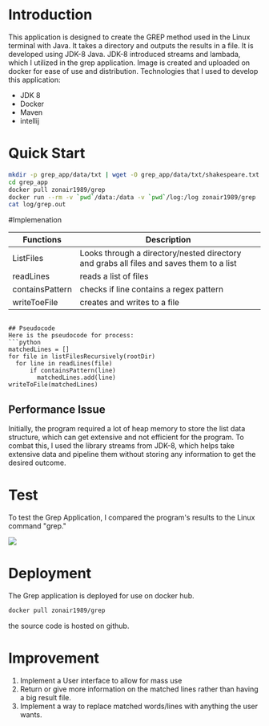 
# Introduction
This application is designed to create the GREP method used in the Linux terminal with Java. It takes a directory and outputs the results in a file.
It is developed using JDK-8 Java. JDK-8 introduced streams and lambada, which I utilized in the grep application. Image is created and uploaded on docker for ease of use and distribution.
Technologies that I used to develop this application:

- JDK 8 
- Docker
- Maven
- intellij


# Quick Start
````bash
mkdir -p grep_app/data/txt | wget -O grep_app/data/txt/shakespeare.txt https://gist.githubusercontent.com/jarviscanada/c5408fc8f8ad0aa9606f76c8d4fde269/raw/c04d4f5d5adea39fff35ba3b9ec889d667292a0e/shakespeare.txt
cd grep_app
docker pull zonair1989/grep
docker run --rm -v `pwd`/data:/data -v `pwd`/log:/log zonair1989/grep .*Romeo.*Juliet.* /data /log/grep.out
cat log/grep.out


````

#Implemenation


| Functions | Description                                                                           |
|-----------|---------------------------------------------------------------------------------------|
| ListFiles | Looks through a directory/nested directory and grabs all files and saves them to a list |
| readLines | reads a list of files                                                                 |
| containsPattern| checks if line contains a regex pattern                                               |
| writeToeFile | creates and writes to a file                                                          |



```

## Pseudocode
Here is the pseudocode for process:
```python
matchedLines = []
for file in listFilesRecursively(rootDir)
  for line in readLines(file)
      if containsPattern(line)
        matchedLines.add(line)
writeToFile(matchedLines)
```

## Performance Issue

Initially, the program required a lot of heap memory to store the list data structure, which can get extensive and not efficient for the program.
To combat this, I used the library streams from JDK-8,
which helps take extensive data and pipeline them
without storing any information to get the desired outcome.

# Test
To test the Grep Application, I compared the program's results to the Linux command "grep."

<img src="Assests/test.png">


# Deployment
The Grep application is deployed for use on docker hub.
```bash
docker pull zonair1989/grep
```
the source code is hosted on github. 


# Improvement
1. Implement a User interface to allow for mass use
2. Return or give more information on the matched lines rather than having a big result file.
3. Implement a way to replace matched words/lines with anything the user wants.
